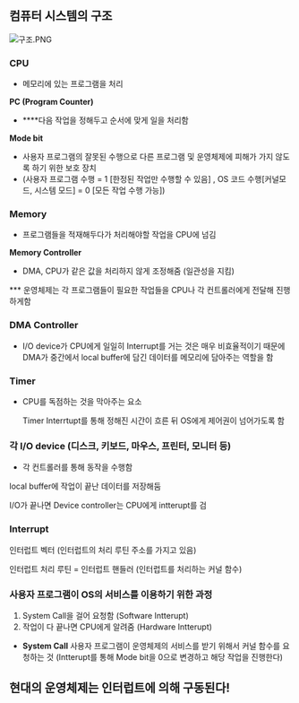 ## 컴퓨터 시스템의 구조

![구조.PNG](https://s3-us-west-2.amazonaws.com/secure.notion-static.com/2c6613b5-3c3f-4971-add7-4726d30e43cc/구조.png)

### CPU

  -  메모리에 있는 프로그램을 처리

**PC (Program Counter)**

- ****다음 작업을 정해두고 순서에 맞게 일을 처리함

**Mode bit**

- 사용자 프로그램의 잘못된 수행으로 다른 프로그램 및 운영체제에 피해가 가지 않도록 하기 위한 보호 장치
- (사용자 프로그램 수행 = 1 [한정된 작업만 수행할 수 있음] , OS 코드 수행[커널모드, 시스템 모드] = 0 [모든 작업 수행 가능])

### Memory

  - 프로그램들을 적재해두다가 처리해야할 작업을 CPU에 넘김

**Memory Controller** 

- DMA, CPU가 같은 값을 처리하지 않게 조정해줌 (일관성을 지킴)

 *** 운영체제는 각 프로그램들이 필요한 작업들을 CPU나 각 컨트롤러에게 전달해 진행하게함

### DMA Controller

   - I/O device가 CPU에게 일일히 Interrupt를 거는 것은 매우 비효율적이기 때문에 DMA가 중간에서 local buffer에 담긴 데이터를 메모리에 담아주는 역할을 함

### Timer

  - CPU를 독점하는 것을 막아주는 요소

    Timer Interrtupt를 통해 정해진 시간이 흐른 뒤 OS에게 제어권이 넘어가도록 함

### 각 I/O device (디스크, 키보드, 마우스, 프린터, 모니터 등)

  - 각 컨트롤러를 통해 동작을 수행함

local buffer에 작업이 끝난 데이터를 저장해둠

I/O가 끝나면 Device controller는 CPU에게 intterupt를 검

### Interrupt

인터럽트 벡터 (인터럽트의 처리 루틴 주소를 가지고 있음)

인터럽트 처리 루틴 = 인터럽트 핸들러 (인터럽트를 처리하는 커널 함수)

### 사용자 프로그램이 OS의 서비스를 이용하기 위한 과정

1. System Call을 걸어 요청함 (Software Intterupt)
2. 작업이 다 끝나면 CPU에게 알려줌 (Hardware Intterupt)
- **System Call**
사용자 프로그램이 운영체제의 서비스를 받기 위해서 커널 함수를 요청하는 것
(Intterupt를 통해 Mode bit을 0으로 변경하고 해당 작업을 진행한다)

## **현대의 운영체제는 인터럽트에 의해 구동된다!**
